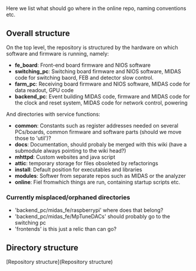 #

Here we list what should go where in the online repo, naming conventions etc.

## Overall structure

On the top level, the repository is structured by the hardware on which software and firmware is running, namely:

* **fe_board**: Front-end board firmware and NIOS software
* **switching_pc**: Switching board firmware and NIOS software, MIDAS code for switching baord, FEB and detector slow control.
* **farm_pc**: Receiving board firmware and NIOS software, MIDAS code for data readout, GPU code
* **backend_pc**: Event building MIDAS code, firmware and MIDAS code for the clock and reset system, MIDAS code for network control, powering

And directories with service functions:

* **common**: Constants such as register addresses needed on several PCs/boards, common firmware and software parts (should we move those to 'util')?
* **docs**: Documentation, should probaly be merged with this wiki (have a submodule always pointing to the wiki head?)
* **mhttpd**: Custom websites and java script
* **attic**: temporary storage for files obsoleted by refactorings
* **install**: Default position for executables and libraries
* **modules**: Softwer from separate repos such as MIDAS or the analyzer
* **online**: Fiel fromwhich things are run, containing startup scripts etc.

### Currently misplaced/orphaned directories

* 'backend_pc/midas_fe/raspberrypi' where does that belong?
* 'backend_pc/midas_fe/MpTuneDACs' should probably go to the switching pc
* 'frontends' is this just a relic than can go?

## Directory structure

[Repository structure](Repository structure)
